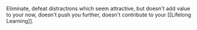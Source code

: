 Eliminate, defeat distractions which seem attractive, but doesn't add value to your now, doesn't push you further, doesn't contribute to your [[Lifelong Learning]]. 